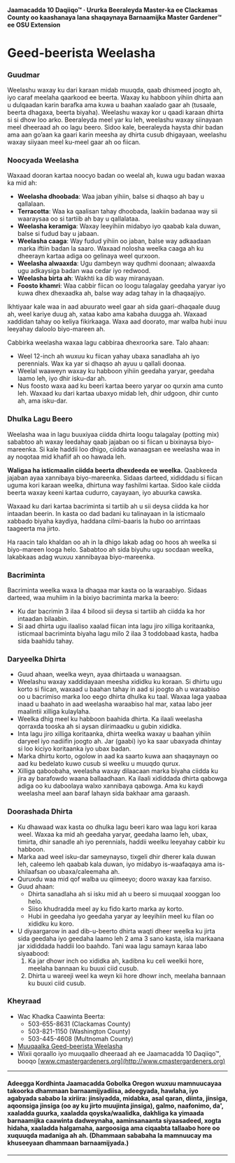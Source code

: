 #### Jaamacadda 10 Daqiiqo™ · Ururka Beeraleyda Master-ka ee Clackamas County oo kaashanaya lana shaqaynaya Barnaamijka Master Gardener™ ee OSU Extension

# Geed-beerista Weelasha

### Guudmar

Weelashu waxay ku dari karaan midab muuqda, qaab dhismeed joogto ah, iyo caraf meelaha qaarkood ee beerta. Waxay ku habboon yihiin dhirta aan u dulqaadan karin barafka ama kuwa u baahan xaalado gaar ah (tusaale, beerta dhagaxa, beerta biyaha). Weelashu waxay kor u qaadi karaan dhirta si si dhow loo arko. Beeraleyda meel yar ku leh, weelashu waxay siinayaan meel dheeraad ah oo lagu beero. Sidoo kale, beeraleyda haysta dhir badan ama aan go’aan ka gaari karin meesha ay dhirta cusub dhigayaan, weelashu waxay siiyaan meel ku-meel gaar ah oo fiican.

### Noocyada Weelasha

Waxaad dooran kartaa noocyo badan oo weelal ah, kuwa ugu badan waxaa ka mid ah:

- **Weelasha dhoobada**: Waa jaban yihiin, balse si dhaqso ah bay u qallalaan.
- **Terracotta**: Waa ka qaalisan tahay dhoobada, laakiin badanaa way sii waaraysaa oo si tartiib ah bay u qallalataa.
- **Weelasha keramiga**: Waxay leeyihiin midabyo iyo qaabab kala duwan, balse si fudud bay u jabaan.
- **Weelasha caaga**: Way fudud yihiin oo jaban, balse way adkaadaan marka iftiin badan la saaro. Waxaad nolosha weelka caaga ah ku dheerayn kartaa adiga oo gelinaya weel qurxoon.
- **Weelasha alwaaxda**: Ugu dambeyn way qudhmi doonaan; alwaaxda ugu adkaysiga badan waa cedar iyo redwood.
- **Weelasha birta ah**: Wakhti ka dib way miranayaan.
- **Foosto khamri**: Waa cabbir fiican oo loogu talagalay geedaha yaryar iyo kuwa dhex dhexaadka ah, balse way adag tahay in la dhaqaajiyo.

Ikhtiyaar kale waa in aad abuurato weel gaar ah sida gaari-dhaqaale duug ah, weel kariye duug ah, xataa kabo ama kabaha duugga ah. Waxaad xaddidan tahay oo keliya fikirkaaga. Waxa aad doorato, mar walba hubi inuu leeyahay daloolo biyo-mareen ah.

Cabbirka weelasha waxaa lagu cabbiraa dhexroorka sare. Talo ahaan:

- Weel 12-inch ah wuxuu ku fiican yahay ubaxa sanadlaha ah iyo perennials. Wax ka yar si dhaqso ah ayuu u qallali doonaa.
- Weelal waaweyn waxay ku habboon yihiin geedaha yaryar, geedaha laamo leh, iyo dhir isku-dar ah.
- Nus foosto waxa aad ku beeri kartaa beero yaryar oo qurxin ama cunto leh. Waxaad ku dari kartaa ubaxyo midab leh, dhir udgoon, dhir cunto ah, ama isku-dar.

### Dhulka Lagu Beero

Weelasha waa in lagu buuxiyaa ciidda dhirta loogu talagalay (potting mix) sababtoo ah waxay leedahay qaab jajaban oo si fiican u bixinaysa biyo-mareenka. Si kale haddii loo dhigo, ciidda wanaagsan ee weelasha waa in ay noqotaa mid khafiif ah oo hawada leh.

**Waligaa ha isticmaalin ciidda beerta dhexdeeda ee weelka.** Qaabkeeda jajaban ayaa xannibaya biyo-mareenka. Sidaas darteed, xididdadu si fiican uguma kori karaan weelka, dhirtuna way fashilmi kartaa. Sidoo kale ciidda beerta waxay keeni kartaa cudurro, cayayaan, iyo abuurka cawska.

Waxaad ku dari kartaa bacriminta si tartiib ah u sii deysa ciidda ka hor intaadan beerin. In kasta oo dad badani ku talinayaan in la isticmaalo xabbado biyaha kaydiya, haddana cilmi-baaris la hubo oo arrintaas taageerta ma jirto.

Ha raacin talo khaldan oo ah in la dhigo lakab adag oo hoos ah weelka si biyo-mareen looga helo. Sababtoo ah sida biyuhu ugu socdaan weelka, lakabkaas adag wuxuu xannibayaa biyo-mareenka.

### Bacriminta

Bacriminta weelka waxa la dhaqaa mar kasta oo la waraabiyo. Sidaas darteed, waa muhiim in la bixiyo bacriminta marka la beero:

- Ku dar bacrimin 3 ilaa 4 bilood sii deysa si tartiib ah ciidda ka hor intaadan bilaabin.
- Si aad dhirta ugu ilaaliso xaalad fiican inta lagu jiro xilliga koritaanka, isticmaal bacriminta biyaha lagu milo 2 ilaa 3 toddobaad kasta, hadba sida baahidu tahay.

### Daryeelka Dhirta

- Guud ahaan, weelka weyn, ayaa dhirtaada u wanaagsan.
- Weelashu waxay xaddidayaan meesha xididku ku koraan. Si dhirtu ugu korto si fiican, waxaad u baahan tahay in aad si joogto ah u waraabiso oo u bacrimiso marka loo eego dhirta dhulka ku taal. Waxaa laga yaabaa inaad u baahato in aad weelasha waraabiso hal mar, xataa labo jeer maalintii xilliga kulaylaha.
- Weelka dhig meel ku habboon baahida dhirta. Ka ilaali weelasha qorraxda tooska ah si aysan diirimaadku u gubin xididka.
- Inta lagu jiro xilliga koritaanka, dhirta weelka waxay u baahan yihiin daryeel iyo nadiifin joogto ah. Jar (gaabi) iyo ka saar ubaxyada dhintay si loo kiciyo koritaanka iyo ubax badan.
- Marka dhirtu korto, ogolow in aad ka saarto kuwa aan shaqaynayn oo aad ku bedelato kuwo cusub si weelku u muuqdo qurux.
- Xilliga qaboobaha, weelasha waxay dilaacaan marka biyaha ciidda ku jira ay barafowdo waana ballaadhaan. Ka ilaali xididdada dhirta qabowga adiga oo ku daboolaya walxo xannibaya qabowga. Ama ku kaydi weelasha meel aan baraf lahayn sida bakhaar ama garaash.

### Doorashada Dhirta

- Ku dhawaad wax kasta oo dhulka lagu beeri karo waa lagu kori karaa weel. Waxaa ka mid ah geedaha yaryar, geedaha laamo leh, ubax, timirta, dhir sanadle ah iyo perennials, haddii weelku leeyahay cabbir ku habboon.
- Marka aad weel isku-dar sameynayso, tixgeli dhir dherer kala duwan leh, caleemo leh qaabab kala duwan, iyo midabyo is-waafaqaya ama is-khilaafsan oo ubaxa/caleemaha ah.
- Quruxdu waa mid qof walba uu qiimeeyo; dooro waxay kaa farxiso.
- Guud ahaan:
  - Dhirta sanadlaha ah si isku mid ah u beero si muuqaal xooggan loo helo.
  - Siiso khudradda meel ay ku fido karto marka ay korto.
  - Hubi in geedaha iyo geedaha yaryar ay leeyihiin meel ku filan oo xididku ku koro.
- U diyaargarow in aad dib-u-beerto dhirta waqti dheer weelka ku jirta sida geedaha iyo geedaha laamo leh 2 ama 3 sano kasta, isla markaana jar xididdada haddii loo baahdo. Tani waa lagu samayn karaa labo siyaabood:
  1. Ka jar dhowr inch oo xididka ah, kadibna ku celi weelkii hore, meelaha bannaan ku buuxi ciid cusub.
  2. Dhirta u wareeji weel ka weyn kii hore dhowr inch, meelaha bannaan ku buuxi ciid cusub.

### Kheyraad

- Wac Khadka Caawinta Beerta:
  - 503-655-8631 (Clackamas County)
  - 503-821-1150 (Washington County)
  - 503-445-4608 (Multnomah County)
- [Muuqaalka Geed-beerista Weelasha](https://www.youtube.com/watch?v=wHnYV-kgJ0c)
- Wixii qoraallo iyo muuqaallo dheeraad ah ee Jaamacadda 10 Daqiiqo™, booqo [www.cmastergardeners.org](http://www.cmastergardeners.org)

---

#### Adeegga Kordhinta Jaamacadda Gobolka Oregon wuxuu mamnuucayaa takoorka dhammaan barnaamijyadiisa, adeegyada, hawlaha, iyo agabyada sababo la xiriira: jinsiyadda, midabka, asal qaran, diinta, jinsiga, aqoonsiga jinsiga (oo ay ku jirto muujinta jinsiga), galmo, naafonimo, da', xaaladda guurka, xaaladda qoyska/waalidka, dakhliga ka yimaada barnaamijka caawinta dadweynaha, aaminsanaanta siyaasadeed, xogta hidaha, xaaladda halgamaha, aargoosiga ama ciqaabta tallaabo hore oo xuquuqda madaniga ah ah. (Dhammaan sababaha la mamnuucay ma khuseeyaan dhammaan barnaamijyada.)
---